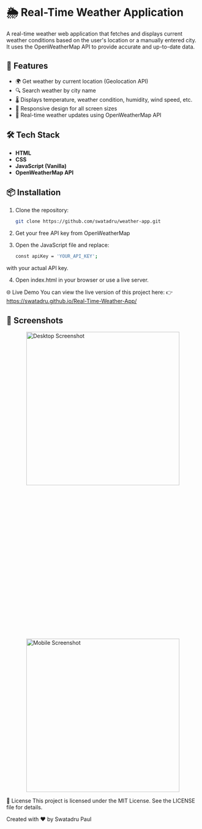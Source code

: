 # 🌦️ Real-Time Weather Application

A real-time weather web application that fetches and displays current weather conditions based on the user's location or a manually entered city. It uses the OpenWeatherMap API to provide accurate and up-to-date data.

## 🚀 Features

- 🌍 Get weather by current location (Geolocation API)
- 🔍 Search weather by city name
- 🌡️ Displays temperature, weather condition, humidity, wind speed, etc.
- 📱 Responsive design for all screen sizes
- 🔄 Real-time weather updates using OpenWeatherMap API

## 🛠️ Tech Stack

- **HTML**
- **CSS**
- **JavaScript (Vanilla)**
- **OpenWeatherMap API**

## 📦 Installation

1. Clone the repository:
   ```bash
   git clone https://github.com/swatadru/weather-app.git

2. Get your free API key from OpenWeatherMap

3. Open the JavaScript file and replace:
   ```bash
   const apiKey = 'YOUR_API_KEY';
with your actual API key.

4. Open index.html in your browser or use a live server.

🌐 Live Demo
You can view the live version of this project here:
👉 https://swatadru.github.io/Real-Time-Weather-App/

## 📸 Screenshots
<div style="display: flex; gap: 400px; justify-content: center; flex-wrap: wrap;">
  <img src="https://github.com/user-attachments/assets/4dc0c592-03e4-4285-9501-a82712a8def7" alt="Desktop Screenshot" style="height: 400px; object-fit: cover;" />
  <img src="https://github.com/user-attachments/assets/de66299f-e539-446c-95d1-139f687740ac" alt="Mobile Screenshot" style="height: 400px; object-fit: cover;" />
</div>


📝 License
This project is licensed under the MIT License. See the LICENSE file for details.

Created with ❤️ by Swatadru Paul
